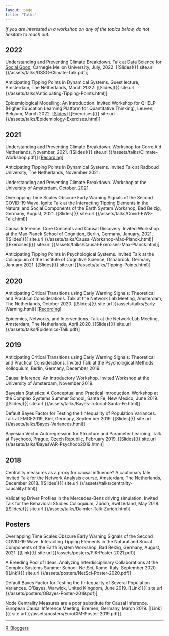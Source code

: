 ```yaml
---
layout: page
title: 'Talks'
---
```


*If you are interested in a workshop on any of the topics below, do not hesitate to reach out.*

## 2022
Understanding and Preventing Climate Breakdown. Talk at [Data Science for Social Good](http://dssgfellowship.org/), Carnegie Mellon University, July, 2022. [[Slides]({{ site.url }}/assets/talks/DSSG-Climate-Talk.pdf)]

Anticipating Tipping Points in Dynamical Systems. Guest lecture, Amsterdam, The Netherlands, March 2022. [[Slides]({{ site.url }}/assets/talks/Anticipating-Tipping-Points.html)]

Epidemiological Modelling: An Introduction. Invited Workshop for QHELP (Higher Education Learning Platform for Quantitative Thinking), Leuven, Belgium, March 2022. [[Slides](https://r.qhelp.eu/qhelp/Presentations/Epidemiology-Workshop)] [[Exercises]({{ site.url }}/assets/talks/Epidemiology-Exercises.html)]

## 2021
Understanding and Preventing Climate Breakdown. Workshop for CorrelAid Netherlands, November, 2021. [[Slides]({{ site.url }}/assets/talks/Climate-Workshop.pdf)] [[Recording](https://www.youtube.com/watch?v=aYEFV4feVBs)]

Anticipating Tipping Points in Dynamical Systems. Invited Talk at Radboud University, The Netherlands, November 2021.

Understanding and Preventing Climate Breakdown. Workshop at the University of Amsterdam, October, 2021.

Overlapping Time Scales Obscure Early Warning Signals of the Second COVID-19 Wave. Ignite Talk at the Interacting Tipping Elements in the Natural and Social Components of the Earth System Workshop, Bad Belzig, Germany, August, 2021. [[Slides]({{ site.url }}/assets/talks/Covid-EWS-Talk.html)]

Causal Inference: Core Concepts and Causal Discovery. Invited Workshop at the Max Planck School of Cognition, Berlin, Germany, January, 2021. [[Slides]({{ site.url }}/assets/talks/Causal-Workshop-Max-Planck.html)] [[Exercises]({{ site.url }}/assets/talks/Causal-Exercises-Max-Planck.html)]

Anticipating Tipping Points in Psychological Systems. Invited Talk at the Colloquium of the Institute of Cognitive Science, Osnabrück, Germany, January 2021. [[Slides]({{ site.url }}/assets/talks/Tipping-Points.html)]

## 2020
Anticipating Critical Transitions using Early Warning Signals: Theoretical and Practical Considerations. Talk at the Network Lab Meeting, Amsterdam, The Netherlands, October 2020. [[Slides]({{ site.url }}/assets/talks/Early-Warning.html)] [[Recording](https://www.youtube.com/watch?v=055Ou_aqKUQ)]

Epidemics, Networks, and Interventions. Talk at the Network Lab Meeting, Amsterdam, The Netherlands, April 2020. [[Slides]({{ site.url }}/assets/talks/Epidemics-Talk.pdf)]

## 2019
Anticipating Critical Transitions using Early Warning Signals: Theoretical and Practical Considerations. Invited Talk at the Psychological Methods Kolloquium, Berlin, Germany, December 2019.

Causal Inference: An Introductory Workshop. Invited Workshop at the University of Amsterdam, November 2019.

Bayesian Statistics: A Conceptual and Practical Introduction. Workshop at the Complex Systems Summer School, Santa Fe, New Mexico, June 2019. [[Slides]({{ site.url }}/assets/talks/Bayes-Tutorial-Santa-Fe.html)]

Default Bayes Factor for Testing the (In)equality of Population Variances. Talk at FMGE2019, Kiel, Germany, September 2019. [[Slides]({{ site.url }}/assets/talks/Bayes-Variances.html)]

Bayesian Vector Autoregression for Structure and Parameter Learning. Talk at Psychoco, Prague, Czech Republic, February 2019. [[Slides]({{ site.url }}/assets/talks/BayesVAR-Psychoco2019.html)]

## 2018
Centrality measures as a proxy for causal influence? A cautionary tale. Invited Talk for the Network Analysis course, Amsterdam, The Netherlands, December 2018. [[Slides]({{ site.url }}/assets/talks/centrality-causality.html)]

Validating Driver Profiles in the Mercedes-Benz driving simulation. Invited Talk for the Behavioral Studies Colloquium, Zürich, Switzerland, May 2018. [[Slides]({{ site.url }}/assets/talks/Daimler-Talk-Zurich.html)]


## Posters
Overlapping Time Scales Obscure Early Warning Signals of the Second COVID-19 Wave. Interacting Tipping Elements in the Natural and Social Components of the Earth System Workshop, Bad Belzig, Germany, August, 2021. [[Link]({{ site.url }}/assets/posters/PIK-Poster-2021.pdf)]

A Breeding Pool of Ideas: Analyzing Interdisciplinary Collaborations at the Complex Systems Summer School. NetSci, Rome, Italy, September 2020. [[Link]({{ site.url }}/assets/posters/NetSci-Poster-2020.pdf)]

Default Bayes Factor for Testing the (In)equality of Several Population Variances. O'Bayes, Warwick, United Kingdom, June 2019. [[Link]({{ site.url }}/assets/posters/OBayes-Poster-2019.pdf)]

Node Centrality Measures are a poor substitute for Causal Inference. European Causal Inference Meeting, Bremen, Germany, March 2019. [[Link]({{ site.url }}/assets/posters/EuroCIM-Poster-2019.pdf)]

----

[R-Bloggers](https://www.r-bloggers.com/)

